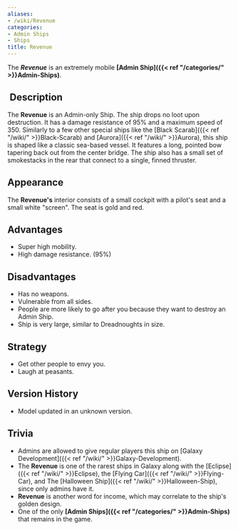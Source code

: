 ```yaml
---
aliases:
- /wiki/Revenue
categories:
- Admin Ships
- Ships
title: Revenue
---
```


The **_Revenue_** is an extremely mobile **[Admin Ship]({{< ref "/categories/" >}}Admin-Ships)**.

##  Description

The **Revenue** is an Admin-only Ship. The ship drops no loot upon destruction. It has a damage resistance of 95% and a maximum speed of 350. Similarly to a few other special ships like the [Black Scarab]({{< ref "/wiki/" >}}Black-Scarab) and [Aurora]({{< ref "/wiki/" >}}Aurora), this ship is shaped like a classic sea-based vessel. It features a long, pointed bow tapering back out from the center bridge. The ship also has a small set of smokestacks in the rear that connect to a single, finned thruster.

## Appearance

The **Revenue's** interior consists of a small cockpit with a pilot's seat and a small white "screen". The seat is gold and red.

## Advantages 

- Super high mobility.
- High damage resistance. (95%)

## Disadvantages

- Has no weapons.
- Vulnerable from all sides.
- People are more likely to go after you because they want to destroy an Admin Ship.
- Ship is very large, similar to Dreadnoughts in size.

## Strategy

- Get other people to envy you.
- Laugh at peasants.

## Version History 

- Model updated in an unknown version.

## Trivia

- Admins are allowed to give regular players this ship on [Galaxy Development]({{< ref "/wiki/" >}}Galaxy-Development).
- The **Revenue** is one of the rarest ships in Galaxy along with the [Eclipse]({{< ref "/wiki/" >}}Eclipse), the [Flying Car]({{< ref "/wiki/" >}}Flying-Car), and The [Halloween Ship]({{< ref "/wiki/" >}}Halloween-Ship), since only admins have it.
- **Revenue** is another word for income, which may correlate to the ship's golden design.
- One of the only **[Admin Ships]({{< ref "/categories/" >}}Admin-Ships)** that remains in the game.